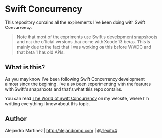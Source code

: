 # Swift Concurrency

This repository contains all the expirements I've been doing with Swift Concurrency. 

> Note that most of the expriments use Swift's development snapshoots and not the official versions that come with Xcode 13 betas. This is mainly due to the fact that I was working on this before WWDC and that beta 1 has old APIs.

## What is this?

As you may know I've been following Swift Concurrency development almost since the begining. I've also been experimenting with the features with Swift's snapshoots and that's what this repo contains.

You can read [The World of Swift Concurrency](https://alejandromp.com/swift-concurrency) on my website, where I'm writting everything I know about this topic.


## Author

Alejandro Martinez | http://alejandromp.com | [@alexito4](https://twitter.com/alexito4)